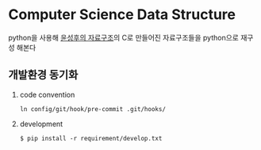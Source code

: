 # Computer Science Data Structure

python을 사용해 [윤성후의 자료구조](http://www.aladin.co.kr/shop/wproduct.aspx?ItemId=14783463)의 C로 만들어진 자료구조들을 python으로 재구성 해본다

## 개발환경 동기화

1. code convention

	```
	ln config/git/hook/pre-commit .git/hooks/
	```
	
2. development

	```
	$ pip install -r requirement/develop.txt
	```


